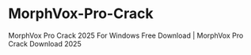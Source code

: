 # MorphVox-Pro-Crack
MorphVox Pro Crack 2025 For Windows Free Download | MorphVox Pro Crack Download 2025
